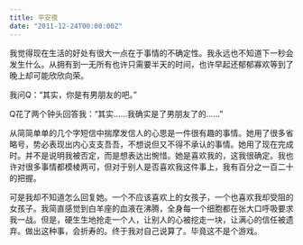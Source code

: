 ```yaml
---
title: 平安夜
date: "2011-12-24T00:00:00Z"
---
```

我觉得现在生活的好处有很大一点在于事情的不确定性。我永远也不知道下一秒会发生什么。从拥有到一无所有也许只需要半天的时间，也许早起还郁郁寡欢等到了晚上却可能欣欣向荣。

我问Q：“其实，你是有男朋友的吧。”

Q花了两个钟头回答我：“其实……我确实是了男朋友了的……”

从简简单单的几个字短信中揣摩发信人的心思是一件很有趣的事情。她用了很多省略号，势必表现出内心支支吾吾，不想说但又不得不承认的事情。她用了现在完成时。并不是说明我被否定，而是想表达出惋惜。她是喜欢我的，这我很确定。我也许对很多事情都模棱两可，但对于别人是否喜欢我这件事上，我有百分之一百二十的把握。

可是我却不知道怎么回复她。一个不应该喜欢上的女孩子，一个也喜欢我却受阻的女孩子。我简直感觉到白羊座的血液在沸腾，全身每一个细胞都在张大口呼吸要求我一战。但是，硬生生地抢走一个人，让别人的心被挖走一块，让满心的信任被遗弃。做出这种事，会折寿的。终于我对自己说算了。毕竟这不是个游戏。